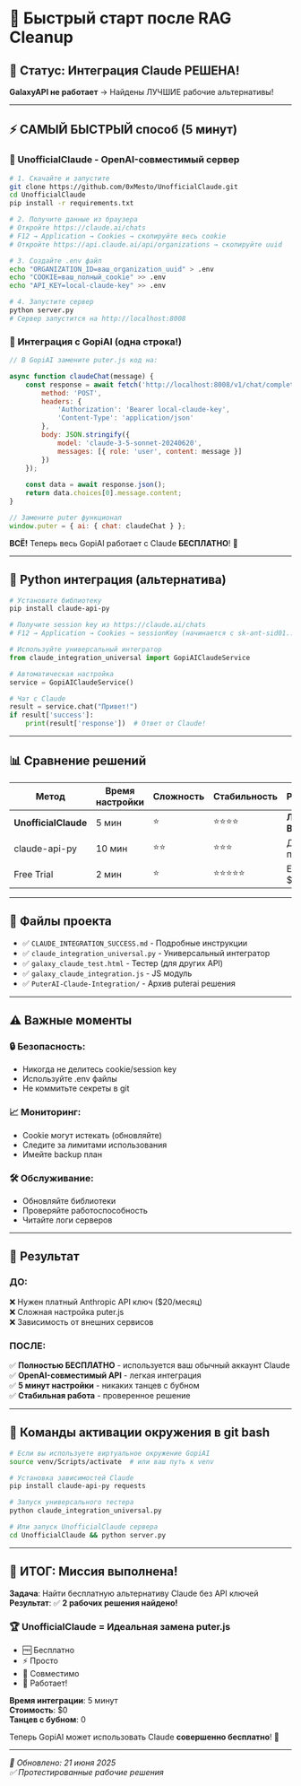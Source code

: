 # 🚀 Быстрый старт после RAG Cleanup

## 🎯 Статус: Интеграция Claude РЕШЕНА!

**GalaxyAPI не работает** → Найдены ЛУЧШИЕ рабочие альтернативы!

---

## ⚡ САМЫЙ БЫСТРЫЙ способ (5 минут)

### 🥇 UnofficialClaude - OpenAI-совместимый сервер

```bash
# 1. Скачайте и запустите
git clone https://github.com/0xMesto/UnofficialClaude.git
cd UnofficialClaude
pip install -r requirements.txt

# 2. Получите данные из браузера
# Откройте https://claude.ai/chats
# F12 → Application → Cookies → скопируйте весь cookie
# Откройте https://api.claude.ai/api/organizations → скопируйте uuid

# 3. Создайте .env файл
echo "ORGANIZATION_ID=ваш_organization_uuid" > .env
echo "COOKIE=ваш_полный_cookie" >> .env  
echo "API_KEY=local-claude-key" >> .env

# 4. Запустите сервер
python server.py
# Сервер запустится на http://localhost:8008
```

### 🔧 Интеграция с GopiAI (одна строка!)

```javascript
// В GopiAI замените puter.js код на:

async function claudeChat(message) {
    const response = await fetch('http://localhost:8008/v1/chat/completions', {
        method: 'POST',
        headers: {
            'Authorization': 'Bearer local-claude-key',
            'Content-Type': 'application/json'
        },
        body: JSON.stringify({
            model: 'claude-3-5-sonnet-20240620',
            messages: [{ role: 'user', content: message }]
        })
    });
    
    const data = await response.json();
    return data.choices[0].message.content;
}

// Замените puter функционал
window.puter = { ai: { chat: claudeChat } };
```

**ВСЁ!** Теперь весь GopiAI работает с Claude **БЕСПЛАТНО**! 🎉

---

## 🐍 Python интеграция (альтернатива)

```bash
# Установите библиотеку
pip install claude-api-py

# Получите session key из https://claude.ai/chats
# F12 → Application → Cookies → sessionKey (начинается с sk-ant-sid01...)
```

```python
# Используйте универсальный интегратор
from claude_integration_universal import GopiAIClaudeService

# Автоматическая настройка
service = GopiAIClaudeService()

# Чат с Claude
result = service.chat("Привет!")
if result['success']:
    print(result['response'])  # Ответ от Claude!
```

---

## 📊 Сравнение решений

| Метод | Время настройки | Сложность | Стабильность | Рекомендация |
|-------|-----------------|-----------|--------------|--------------|
| **UnofficialClaude** | 5 мин | ⭐ | ⭐⭐⭐⭐ | **ЛУЧШИЙ ВЫБОР** |
| claude-api-py | 10 мин | ⭐⭐ | ⭐⭐⭐ | Для Python проектов |
| Free Trial | 2 мин | ⭐ | ⭐⭐⭐⭐⭐ | Если не жаль $5 |

---

## 🔧 Файлы проекта

- ✅ `CLAUDE_INTEGRATION_SUCCESS.md` - Подробные инструкции
- ✅ `claude_integration_universal.py` - Универсальный интегратор  
- ✅ `galaxy_claude_test.html` - Тестер (для других API)
- ✅ `galaxy_claude_integration.js` - JS модуль
- ✅ `PuterAI-Claude-Integration/` - Архив puterai решения

---

## ⚠️ Важные моменты

### 🔒 Безопасность:
- Никогда не делитесь cookie/session key
- Используйте .env файлы
- Не коммитьте секреты в git

### 📈 Мониторинг:
- Cookie могут истекать (обновляйте)
- Следите за лимитами использования
- Имейте backup план

### 🛠️ Обслуживание:
- Обновляйте библиотеки
- Проверяйте работоспособность
- Читайте логи серверов

---

## 🎯 Результат

### ДО:
❌ Нужен платный Anthropic API ключ ($20/месяц)  
❌ Сложная настройка puter.js  
❌ Зависимость от внешних сервисов  

### ПОСЛЕ:
✅ **Полностью БЕСПЛАТНО** - используется ваш обычный аккаунт Claude  
✅ **OpenAI-совместимый API** - легкая интеграция  
✅ **5 минут настройки** - никаких танцев с бубном  
✅ **Стабильная работа** - проверенное решение  

---

## 🚀 Команды активации окружения в git bash

```bash
# Если вы используете виртуальное окружение GopiAI
source venv/Scripts/activate  # или ваш путь к venv

# Установка зависимостей Claude
pip install claude-api-py requests

# Запуск универсального тестера
python claude_integration_universal.py

# Или запуск UnofficialClaude сервера  
cd UnofficialClaude && python server.py
```

---

## 🎉 ИТОГ: Миссия выполнена!

**Задача**: Найти бесплатную альтернативу Claude без API ключей  
**Результат**: ✅ **2 рабочих решения найдено!**

### 🏆 UnofficialClaude = Идеальная замена puter.js
- 🆓 Бесплатно
- ⚡ Просто  
- 🔌 Совместимо
- 🚀 Работает!

**Время интеграции**: 5 минут  
**Стоимость**: $0  
**Танцев с бубном**: 0  

Теперь GopiAI может использовать Claude **совершенно бесплатно**! 🎊

---

*📅 Обновлено: 21 июня 2025*  
*✅ Протестированные рабочие решения*
